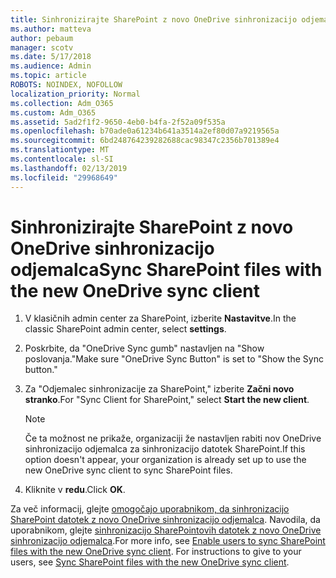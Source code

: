 ```yaml
---
title: Sinhronizirajte SharePoint z novo OneDrive sinhronizacijo odjemalca
ms.author: matteva
author: pebaum
manager: scotv
ms.date: 5/17/2018
ms.audience: Admin
ms.topic: article
ROBOTS: NOINDEX, NOFOLLOW
localization_priority: Normal
ms.collection: Adm_O365
ms.custom: Adm_O365
ms.assetid: 5ad2f1f2-9650-4eb0-b4fa-2f52a09f535a
ms.openlocfilehash: b70ade0a61234b641a3514a2ef80d07a9219565a
ms.sourcegitcommit: 6bd248764239282688cac98347c2356b701389e4
ms.translationtype: MT
ms.contentlocale: sl-SI
ms.lasthandoff: 02/13/2019
ms.locfileid: "29968649"
---
```

# <a name="sync-sharepoint-files-with-the-new-onedrive-sync-client"></a><span data-ttu-id="56cc6-102">Sinhronizirajte SharePoint z novo OneDrive sinhronizacijo odjemalca</span><span class="sxs-lookup"><span data-stu-id="56cc6-102">Sync SharePoint files with the new OneDrive sync client</span></span>

1. <span data-ttu-id="56cc6-103">V klasičnih admin center za SharePoint, izberite **Nastavitve**.</span><span class="sxs-lookup"><span data-stu-id="56cc6-103">In the classic SharePoint admin center, select **settings**.</span></span>
    
2. <span data-ttu-id="56cc6-104">Poskrbite, da "OneDrive Sync gumb" nastavljen na "Show poslovanja."</span><span class="sxs-lookup"><span data-stu-id="56cc6-104">Make sure "OneDrive Sync Button" is set to "Show the Sync button."</span></span>
    
3. <span data-ttu-id="56cc6-105">Za "Odjemalec sinhronizacije za SharePoint," izberite **Začni novo stranko**.</span><span class="sxs-lookup"><span data-stu-id="56cc6-105">For "Sync Client for SharePoint," select **Start the new client**.</span></span>
    
    > [!NOTE]
    > <span data-ttu-id="56cc6-106">Če ta možnost ne prikaže, organizaciji že nastavljen rabiti nov OneDrive sinhronizacijo odjemalca za sinhronizacijo datotek SharePoint.</span><span class="sxs-lookup"><span data-stu-id="56cc6-106">If this option doesn't appear, your organization is already set up to use the new OneDrive sync client to sync SharePoint files.</span></span> 
  
4. <span data-ttu-id="56cc6-107">Kliknite v **redu**.</span><span class="sxs-lookup"><span data-stu-id="56cc6-107">Click **OK**.</span></span>
    
<span data-ttu-id="56cc6-p101">Za več informacij, glejte [omogočajo uporabnikom, da sinhronizacijo SharePoint datotek z novo OneDrive sinhronizacijo odjemalca](https://go.microsoft.com/fwlink/?linkid=866433). Navodila, da uporabnikom, glejte [sinhronizacijo SharePointovih datotek z novo OneDrive sinhronizacijo odjemalca](https://go.microsoft.com/fwlink/?linkid=866427).</span><span class="sxs-lookup"><span data-stu-id="56cc6-p101">For more info, see [Enable users to sync SharePoint files with the new OneDrive sync client](https://go.microsoft.com/fwlink/?linkid=866433). For instructions to give to your users, see [Sync SharePoint files with the new OneDrive sync client](https://go.microsoft.com/fwlink/?linkid=866427).</span></span>
  

